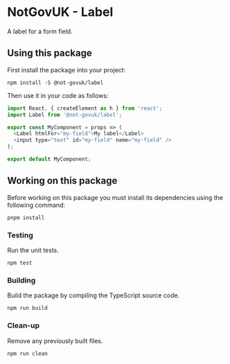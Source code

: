 NotGovUK - Label
================

A label for a form field.


Using this package
------------------

First install the package into your project:

```shell
npm install -S @not-govuk/label
```

Then use it in your code as follows:

```js
import React, { createElement as h } from 'react';
import Label from '@not-govuk/label';

export const MyComponent = props => (
  <Label htmlFor="my-field">My label</Label>
  <input type="text" id="my-field" name="my-field" />
);

export default MyComponent;
```


Working on this package
-----------------------

Before working on this package you must install its dependencies using
the following command:

```shell
pnpm install
```


### Testing

Run the unit tests.

```shell
npm test
```


### Building

Build the package by compiling the TypeScript source code.

```shell
npm run build
```


### Clean-up

Remove any previously built files.

```shell
npm run clean
```
